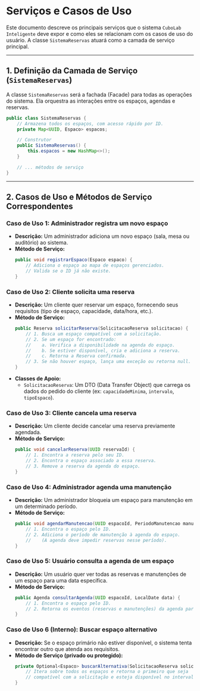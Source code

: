 # Serviços e Casos de Uso

Este documento descreve os principais serviços que o sistema `CuboLab Inteligente` deve expor e como eles se relacionam com os casos de uso do usuário. A classe `SistemaReservas` atuará como a camada de serviço principal.

---

## 1. Definição da Camada de Serviço (`SistemaReservas`)

A classe `SistemaReservas` será a fachada (Facade) para todas as operações do sistema. Ela orquestra as interações entre os espaços, agendas e reservas.

```java
public class SistemaReservas {
    // Armazena todos os espaços, com acesso rápido por ID.
    private Map<UUID, Espaco> espacos;

    // Construtor
    public SistemaReservas() {
        this.espacos = new HashMap<>();
    }

    // ... métodos de serviço
}
```

---

## 2. Casos de Uso e Métodos de Serviço Correspondentes

### Caso de Uso 1: Administrador registra um novo espaço
- **Descrição:** Um administrador adiciona um novo espaço (sala, mesa ou auditório) ao sistema.
- **Método de Serviço:**
  ```java
  public void registrarEspaco(Espaco espaco) {
      // Adiciona o espaço ao mapa de espaços gerenciados.
      // Valida se o ID já não existe.
  }
  ```

### Caso de Uso 2: Cliente solicita uma reserva
- **Descrição:** Um cliente quer reservar um espaço, fornecendo seus requisitos (tipo de espaço, capacidade, data/hora, etc.).
- **Método de Serviço:**
  ```java
  public Reserva solicitarReserva(SolicitacaoReserva solicitacao) {
      // 1. Busca um espaço compatível com a solicitação.
      // 2. Se um espaço for encontrado:
      //    a. Verifica a disponibilidade na agenda do espaço.
      //    b. Se estiver disponível, cria e adiciona a reserva.
      //    c. Retorna a Reserva confirmada.
      // 3. Se não houver espaço, lança uma exceção ou retorna null.
  }
  ```
- **Classes de Apoio:**
  - `SolicitacaoReserva`: Um DTO (Data Transfer Object) que carrega os dados do pedido do cliente (ex: `capacidadeMinima`, `intervalo`, `tipoEspaco`).

### Caso de Uso 3: Cliente cancela uma reserva
- **Descrição:** Um cliente decide cancelar uma reserva previamente agendada.
- **Método de Serviço:**
  ```java
  public void cancelarReserva(UUID reservaId) {
      // 1. Encontra a reserva pelo seu ID.
      // 2. Encontra o espaço associado a essa reserva.
      // 3. Remove a reserva da agenda do espaço.
  }
  ```

### Caso de Uso 4: Administrador agenda uma manutenção
- **Descrição:** Um administrador bloqueia um espaço para manutenção em um determinado período.
- **Método de Serviço:**
  ```java
  public void agendarManutencao(UUID espacoId, PeriodoManutencao manutencao) {
      // 1. Encontra o espaço pelo ID.
      // 2. Adiciona o período de manutenção à agenda do espaço.
      //    (A agenda deve impedir reservas nesse período).
  }
  ```

### Caso de Uso 5: Usuário consulta a agenda de um espaço
- **Descrição:** Um usuário quer ver todas as reservas e manutenções de um espaço para uma data específica.
- **Método de Serviço:**
  ```java
  public Agenda consultarAgenda(UUID espacoId, LocalDate data) {
      // 1. Encontra o espaço pelo ID.
      // 2. Retorna os eventos (reservas e manutenções) da agenda para a data especificada.
  }
  ```

### Caso de Uso 6 (Interno): Buscar espaço alternativo
- **Descrição:** Se o espaço primário não estiver disponível, o sistema tenta encontrar outro que atenda aos requisitos.
- **Método de Serviço (privado ou protegido):**
  ```java
  private Optional<Espaco> buscarAlternativa(SolicitacaoReserva solicitacao) {
      // Itera sobre todos os espaços e retorna o primeiro que seja
      // compatível com a solicitação e esteja disponível no intervalo desejado.
  }
  ```
